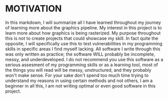 # MOTIVATION

In this markdown, I will summarize all I have learned throughout my journey of learning more about the graphics pipeline. My interest in this project is to learn more about how graphics is being rasterized. My purpose throughout this is not to create projects that could showcase my skill. In fact quite the opposite, I will specifically use this to test vulnerabilities in my programming skills in specific areas I find myself lacking. All software I write through this was only written as practice; the software WILL probably be incomplete, messy, and underdeveloped. I do not recommend you use this software as a serious assesment of my programming skills or as a learning tool, most of the things you will read will be messy, unstructured, and they probably won't make sense. For your sake don't spend too much time trying to understand my reasons in using certain methods and not others, I am a beginner in all this, I am not writing optimal or even good software in this project. 
